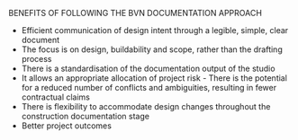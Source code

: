 BENEFITS OF FOLLOWING THE BVN DOCUMENTATION APPROACH

- Efficient communication of design intent through a legible, simple, clear document
- The focus is on design, buildability and scope, rather than the drafting process
- There is a standardisation of the documentation output of the studio
- It allows an appropriate allocation of project risk - There is the potential for a reduced number of conflicts and ambiguities, resulting in fewer contractual claims
- There is flexibility to accommodate design changes throughout the construction documentation stage
- Better project outcomes 